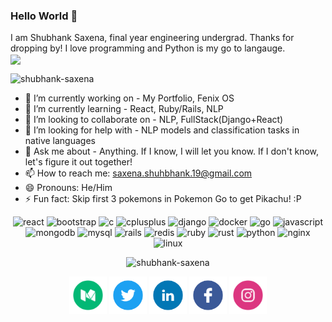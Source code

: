 ### Hello World 👋

<!--
**shubhank-saxena/shubhank-saxena** is a ✨ _special_ ✨ repository because its `README.md` (this file) appears on your GitHub profile.
Here are some ideas to get you started:
-->
I am Shubhank Saxena, final year engineering undergrad. Thanks for dropping by! I love programming and Python is my go to langauge. <br/>
<img align='center' src='https://user-images.githubusercontent.com/5713670/87202985-820dcb80-c2b6-11ea-9f56-7ec461c497c3.gif' width='200"'>
<p align="left"> <img src="https://komarev.com/ghpvc/?username=shubhank-saxena" alt="shubhank-saxena" /> </p>

- 🔭 I’m currently working on - My Portfolio, Fenix OS
- 🌱 I’m currently learning - React, Ruby/Rails, NLP
- 👯 I’m looking to collaborate on - NLP, FullStack(Django+React)
- 🤔 I’m looking for help with - NLP models and classification tasks in native languages
- 💬 Ask me about - Anything. If I know, I will let you know. If I don't know, let's figure it out together!
- 📫 How to reach me: saxena.shuhbhank.19@gmail.com 
- 😄 Pronouns: He/Him
- ⚡ Fun fact: Skip first 3 pokemons in Pokemon Go to get Pikachu! :P

<p align="center"><img src="https://devicons.github.io/devicon/devicon.git/icons/react/react-original-wordmark.svg" alt="react" width="40" height="40"/> <img src="https://devicons.github.io/devicon/devicon.git/icons/bootstrap/bootstrap-plain.svg" alt="bootstrap" width="40" height="40"/> <img src="https://devicons.github.io/devicon/devicon.git/icons/c/c-original.svg" alt="c" width="40" height="40"/> <img src="https://devicons.github.io/devicon/devicon.git/icons/cplusplus/cplusplus-original.svg" alt="cplusplus" width="40" height="40"/> <img src="https://devicons.github.io/devicon/devicon.git/icons/django/django-original.svg" alt="django" width="40" height="40"/> <img src="https://devicons.github.io/devicon/devicon.git/icons/docker/docker-original-wordmark.svg" alt="docker" width="40" height="40"/> <img src="https://devicons.github.io/devicon/devicon.git/icons/go/go-original.svg" alt="go" width="40" height="40"/> <img src="https://devicons.github.io/devicon/devicon.git/icons/javascript/javascript-original.svg" alt="javascript" width="40" height="40"/> <img src="https://devicons.github.io/devicon/devicon.git/icons/mongodb/mongodb-original-wordmark.svg" alt="mongodb" width="40" height="40"/> <img src="https://devicons.github.io/devicon/devicon.git/icons/mysql/mysql-original-wordmark.svg" alt="mysql" width="40" height="40"/> <img src="https://devicons.github.io/devicon/devicon.git/icons/rails/rails-original-wordmark.svg" alt="rails" width="40" height="40"/> <img src="https://devicons.github.io/devicon/devicon.git/icons/redis/redis-original-wordmark.svg" alt="redis" width="40" height="40"/> <img src="https://devicons.github.io/devicon/devicon.git/icons/ruby/ruby-original-wordmark.svg" alt="ruby" width="40" height="40"/> <img src="https://devicons.github.io/devicon/devicon.git/icons/rust/rust-plain.svg" alt="rust" width="40" height="40"/> <img src="https://devicons.github.io/devicon/devicon.git/icons/python/python-original-wordmark.svg" alt="python" width="40" height="40"/> <img src="https://devicons.github.io/devicon/devicon.git/icons/nginx/nginx-original.svg" alt="nginx" width="40" height="40"/> <img src="https://devicons.github.io/devicon/devicon.git/icons/linux/linux-original.svg" alt="linux" width="40" height="40"/></p><p align="center"> <img src="https://github-readme-stats.vercel.app/api?username=shubhank-saxena&show_icons=true&theme=tokyonight" alt="shubhank-saxena" /> </p>

<p align="center">
<a href="https://medium.com/@saxena.shubhank.19"><img src="https://github.com/aritraroy/social-icons/blob/master/medium-icon.png?raw=true" width="60"></a>
<a href="https://twitter.com/19_saxena"><img src="https://github.com/aritraroy/social-icons/blob/master/twitter-icon.png?raw=true" width="60"></a>
<a href="https://www.linkedin.com/in/shubhank-saxena"><img src="https://github.com/aritraroy/social-icons/blob/master/linkedin-icon.png?raw=true" width="60"></a>
<a href="https://facebook.com/shubhank.saxena2"><img src="https://github.com/aritraroy/social-icons/blob/master/facebook-icon.png?raw=true" width="60"></a>
<a href="https://instagram.com/geek_forever_101"><img src="https://github.com/aritraroy/social-icons/blob/master/instagram-icon.png?raw=true" width="60"></a>
</p>
